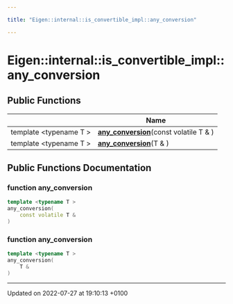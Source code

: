 ```yaml
---

title: "Eigen::internal::is_convertible_impl::any_conversion"

---
```


# Eigen::internal::is_convertible_impl::any_conversion





## Public Functions

|                | Name           |
| -------------- | -------------- |
| template <typename T \> <br>| **[any_conversion](http://example.org/classes/structeigen_1_1internal_1_1is__convertible__impl_1_1any__conversion/#function-any-conversion)**(const volatile T & ) |
| template <typename T \> <br>| **[any_conversion](http://example.org/classes/structeigen_1_1internal_1_1is__convertible__impl_1_1any__conversion/#function-any-conversion)**(T & ) |

## Public Functions Documentation

### function any_conversion

```cpp
template <typename T >
any_conversion(
    const volatile T & 
)
```


### function any_conversion

```cpp
template <typename T >
any_conversion(
    T & 
)
```


-------------------------------

Updated on 2022-07-27 at 19:10:13 +0100